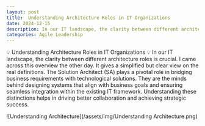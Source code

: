 ```yaml
---
layout: post
title:  Understanding Architecture Roles in IT Organizations
date: 2024-12-15
description: In our IT landscape, the clarity between different architecture roles is crucial
categories: Agile Leadership 
---
```


💡 Understanding Architecture Roles in IT Organizations 💡 
In our IT landscape, the clarity between different architecture roles is crucial. I came across this overview the other day. It gives a simplified but clear view on the real definitions. The Solution Architect (SA) plays a pivotal role in bridging business requirements with technological solutions. They are the minds behind designing systems that align with business goals and ensuring seamless integration within the existing IT framework.
Understanding these distinctions helps in driving better collaboration and achieving strategic success.
 
![Understanding Architecture](/assets/img/Understanding Architecture.png)
